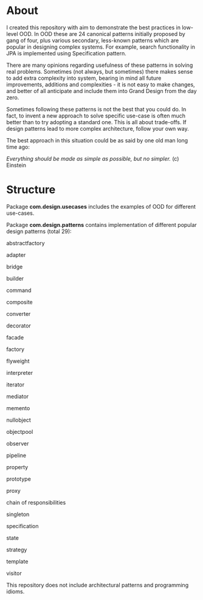 
About 
======

I created this repository with aim to demonstrate the best practices in low-level OOD. In OOD these are 24 canonical patterns initially proposed by gang of four, plus various secondary, less-known patterns which are popular in designing complex systems. For example, search functionality in JPA is implemented using Specification pattern.

There are many opinions regarding usefulness of these patterns in solving real problems. Sometimes (not always, but sometimes) there makes sense to add extra complexity into system, bearing in mind all future improvements, additions and complexities - it is not easy to make changes, and better of all anticipate and include them into Grand Design from the day zero.

Sometimes following these patterns is not the best that you could do. In fact, to invent a new approach to solve specific use-case is often much better than to try adopting a standard one. This is all about trade-offs. If design patterns lead to more complex architecture, follow your own way.
  
The best approach in this situation could be as said by one old man long time ago:

<i>Everything should be made as simple as possible, but no simpler.</i> (c) Einstein  

Structure
========== 
 
Package <b>com.design.usecases</b> includes the examples of OOD for different use-cases.

Package <b>com.design.patterns</b> contains implementation of different popular design patterns (total 29):

abstractfactory <p/>
adapter <p/>
bridge <p/>
builder <p/>
command <p/>
composite <p/>
converter <p/>
decorator <p/>
facade <p/>
factory <p/>
flyweight <p/>
interpreter <p/>
iterator <p/>
mediator <p/>
memento <p/>
nullobject <p/>
objectpool <p/>
observer <p/>
pipeline <p/>
property <p/>
prototype <p/>
proxy <p/>
chain of responsibilities <p/>
singleton <p/>
specification <p/>
state <p/>
strategy <p/>
template <p/>
visitor <p/>

This repository does not include architectural patterns and programming idioms.


